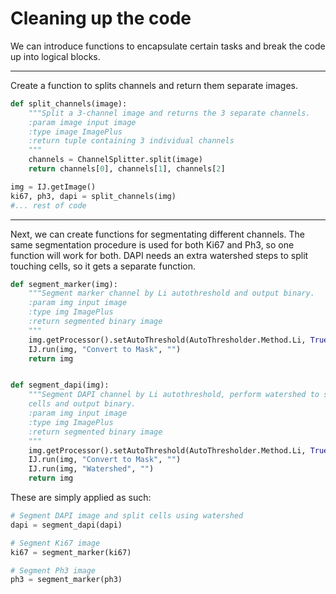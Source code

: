 # Cleaning up the code

We can introduce functions to encapsulate certain tasks and break the code up into logical blocks.

---
Create a function to splits channels and return them separate images.

```python
def split_channels(image):
    """Split a 3-channel image and returns the 3 separate channels.
    :param image input image
    :type image ImagePlus
    :return tuple containing 3 individual channels
    """
    channels = ChannelSplitter.split(image)
    return channels[0], channels[1], channels[2]

img = IJ.getImage()
ki67, ph3, dapi = split_channels(img)
#... rest of code
```

---
Next, we can create functions for segmentating different channels. The same segmentation procedure is used for both Ki67 and Ph3, so one function will work for both. DAPI needs an extra watershed steps to split touching cells, so it gets a separate function.

```python
def segment_marker(img):
    """Segment marker channel by Li autothreshold and output binary.
    :param img input image
    :type img ImagePlus
    :return segmented binary image
    """
    img.getProcessor().setAutoThreshold(AutoThresholder.Method.Li, True)
    IJ.run(img, "Convert to Mask", "")
    return img


def segment_dapi(img):
    """Segment DAPI channel by Li autothreshold, perform watershed to split
    cells and output binary.
    :param img input image
    :type img ImagePlus
    :return segmented binary image
    """
    img.getProcessor().setAutoThreshold(AutoThresholder.Method.Li, True)
    IJ.run(img, "Convert to Mask", "")
    IJ.run(img, "Watershed", "")
    return img
```

These are simply applied as such:

```python
# Segment DAPI image and split cells using watershed
dapi = segment_dapi(dapi)

# Segment Ki67 image
ki67 = segment_marker(ki67)

# Segment Ph3 image
ph3 = segment_marker(ph3)
```

